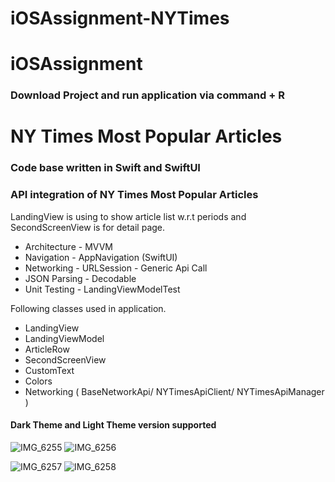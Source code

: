 # iOSAssignment-NYTimes

# iOSAssignment


### Download Project and run application via command + R

# NY Times Most Popular Articles

### Code base written in Swift and SwiftUI
### API integration of NY Times Most Popular Articles 

LandingView is using to show article list w.r.t periods and SecondScreenView is for detail page.

  
  
- Architecture - MVVM
- Navigation - AppNavigation (SwiftUI)
- Networking - URLSession - Generic Api Call
- JSON Parsing - Decodable
- Unit Testing - LandingViewModelTest

    
        
        
Following classes used in application.
- LandingView
- LandingViewModel
- ArticleRow
- SecondScreenView
- CustomText
- Colors
- Networking ( BaseNetworkApi/ NYTimesApiClient/ NYTimesApiManager )


#### Dark Theme and Light Theme version supported


![IMG_6255](https://github.com/SaoodSadiq/iOSAssignment/assets/13436783/d8357cef-91f9-4246-a89d-a8c3b3be0f19)
![IMG_6256](https://github.com/SaoodSadiq/iOSAssignment/assets/13436783/074dc9b3-1502-46e6-8879-48b3509c6f9c)

![IMG_6257](https://github.com/SaoodSadiq/iOSAssignment/assets/13436783/0e24c71c-7490-467c-906f-33b022fa4c39)
![IMG_6258](https://github.com/SaoodSadiq/iOSAssignment/assets/13436783/ee49f9f3-680d-42d5-8c06-4c148c36572a)


